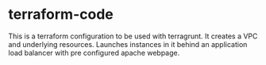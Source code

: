 # terraform-code

This is a terraform configuration to be used with terragrunt. It creates a VPC and underlying resources. Launches instances in it behind an application load balancer with pre configured apache webpage.
